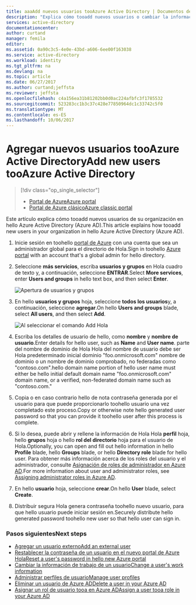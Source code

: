 ```yaml
---
title: aaaAdd nuevos usuarios tooAzure Active Directory | Documentos de Microsoft
description: "Explica cómo tooadd nuevos usuarios o cambiar la información de usuario en Azure Active Directory."
services: active-directory
documentationcenter: 
author: curtand
manager: femila
editor: 
ms.assetid: 0a90c3c5-4e0e-43bd-a606-6ee00f163038
ms.service: active-directory
ms.workload: identity
ms.tgt_pltfrm: na
ms.devlang: na
ms.topic: article
ms.date: 06/27/2017
ms.author: curtand;jeffsta
ms.reviewer: jeffsta
ms.openlocfilehash: c4a156ea31b81202bb0d0ac224afbfc3f1785532
ms.sourcegitcommit: 523283cc1b3c37c428e77850964dc1c33742c5f0
ms.translationtype: MT
ms.contentlocale: es-ES
ms.lasthandoff: 10/06/2017
---
```

# <a name="add-new-users-tooazure-active-directory"></a><span data-ttu-id="da2e8-103">Agregar nuevos usuarios tooAzure Active Directory</span><span class="sxs-lookup"><span data-stu-id="da2e8-103">Add new users tooAzure Active Directory</span></span>
> [!div class="op_single_selector"]
> * [<span data-ttu-id="da2e8-104">Portal de Azure</span><span class="sxs-lookup"><span data-stu-id="da2e8-104">Azure portal</span></span>](active-directory-users-create-azure-portal.md)
> * [<span data-ttu-id="da2e8-105">Portal de Azure clásico</span><span class="sxs-lookup"><span data-stu-id="da2e8-105">Azure classic portal</span></span>](active-directory-create-users.md)
>
>

<span data-ttu-id="da2e8-106">Este artículo explica cómo tooadd nuevos usuarios de su organización en hello Azure Active Directory (Azure AD).</span><span class="sxs-lookup"><span data-stu-id="da2e8-106">This article explains how tooadd new users in your organization in hello Azure Active Directory (Azure AD).</span></span> 

1. <span data-ttu-id="da2e8-107">Inicie sesión en toohello [portal de Azure](https://portal.azure.com) con una cuenta que sea un administrador global para el directorio de Hola.</span><span class="sxs-lookup"><span data-stu-id="da2e8-107">Sign in toohello [Azure portal](https://portal.azure.com) with an account that's a global admin for hello directory.</span></span>
2. <span data-ttu-id="da2e8-108">Seleccione **más servicios**, escriba **usuarios y grupos** en Hola cuadro de texto y, a continuación, seleccione **ENTRAR**.</span><span class="sxs-lookup"><span data-stu-id="da2e8-108">Select **More services**, enter **Users and groups** in hello text box, and then select **Enter**.</span></span>

   ![Apertura de usuarios y grupos](./media/active-directory-users-create-azure-portal/create-users-user-management.png)
3. <span data-ttu-id="da2e8-110">En hello **usuarios y grupos** hoja, seleccione **todos los usuarios**y, a continuación, seleccione **agregar**.</span><span class="sxs-lookup"><span data-stu-id="da2e8-110">On hello **Users and groups** blade, select **All users**, and then select **Add**.</span></span>

   ![Al seleccionar el comando Add Hola](./media/active-directory-users-create-azure-portal/create-users-add-command.png)
4. <span data-ttu-id="da2e8-112">Escriba los detalles de usuario de hello, como **nombre** y **nombre de usuario**.</span><span class="sxs-lookup"><span data-stu-id="da2e8-112">Enter details for hello user, such as **Name** and **User name**.</span></span> <span data-ttu-id="da2e8-113">parte del nombre de dominio de Hola Hola del nombre de usuario debe ser Hola predeterminado inicial dominio "foo.onmicrosoft.com" nombre de dominio o un nombre de dominio comprobado, no federadas como "contoso.com".</span><span class="sxs-lookup"><span data-stu-id="da2e8-113">hello domain name portion of hello user name must either be hello initial default domain name "foo.onmicrosoft.com" domain name, or a verified, non-federated domain name such as "contoso.com."</span></span>
5. <span data-ttu-id="da2e8-114">Copia o en caso contrario hello de nota contraseña generada por el usuario para que puede proporcionarlo toohello usuario una vez completado este proceso.</span><span class="sxs-lookup"><span data-stu-id="da2e8-114">Copy or otherwise note hello generated user password so that you can provide it toohello user after this process is complete.</span></span>
6. <span data-ttu-id="da2e8-115">Si lo desea, puede abrir y rellene la información de Hola Hola **perfil** hoja, hello **grupos** hoja o hello **rol del directorio** hoja para el usuario de Hola.</span><span class="sxs-lookup"><span data-stu-id="da2e8-115">Optionally, you can open and fill out hello information in hello **Profile** blade, hello **Groups** blade, or hello **Directory role** blade for hello user.</span></span> <span data-ttu-id="da2e8-116">Para obtener más información acerca de los roles del usuario y el administrador, consulte [Asignación de roles de administrador en Azure AD](active-directory-assign-admin-roles.md).</span><span class="sxs-lookup"><span data-stu-id="da2e8-116">For more information about user and administrator roles, see [Assigning administrator roles in Azure AD](active-directory-assign-admin-roles.md).</span></span>
7. <span data-ttu-id="da2e8-117">En hello **usuario** hoja, seleccione **crear**.</span><span class="sxs-lookup"><span data-stu-id="da2e8-117">On hello **User** blade, select **Create**.</span></span>
8. <span data-ttu-id="da2e8-118">Distribuir segura Hola genera contraseña toohello nuevo usuario, para que hello usuario puede iniciar sesión en.</span><span class="sxs-lookup"><span data-stu-id="da2e8-118">Securely distribute hello generated password toohello new user so that hello user can sign in.</span></span>

### <a name="next-steps"></a><span data-ttu-id="da2e8-119">Pasos siguientes</span><span class="sxs-lookup"><span data-stu-id="da2e8-119">Next steps</span></span>
* [<span data-ttu-id="da2e8-120">Agregar un usuario externo</span><span class="sxs-lookup"><span data-stu-id="da2e8-120">Add an external user</span></span>](active-directory-users-create-external-azure-portal.md)
* [<span data-ttu-id="da2e8-121">Restablecer la contraseña de un usuario en el nuevo portal de Azure Hola</span><span class="sxs-lookup"><span data-stu-id="da2e8-121">Reset a user's password in hello new Azure portal</span></span>](active-directory-users-reset-password-azure-portal.md)
* [<span data-ttu-id="da2e8-122">Cambiar la información de trabajo de un usuario</span><span class="sxs-lookup"><span data-stu-id="da2e8-122">Change a user's work information</span></span>](active-directory-users-work-info-azure-portal.md)
* [<span data-ttu-id="da2e8-123">Administrar perfiles de usuario</span><span class="sxs-lookup"><span data-stu-id="da2e8-123">Manage user profiles</span></span>](active-directory-users-profile-azure-portal.md)
* [<span data-ttu-id="da2e8-124">Eliminar un usuario de Azure AD</span><span class="sxs-lookup"><span data-stu-id="da2e8-124">Delete a user in your Azure AD</span></span>](active-directory-users-delete-user-azure-portal.md)
* [<span data-ttu-id="da2e8-125">Asignar un rol de usuario tooa en Azure AD</span><span class="sxs-lookup"><span data-stu-id="da2e8-125">Assign a user tooa role in your Azure AD</span></span>](active-directory-users-assign-role-azure-portal.md)
